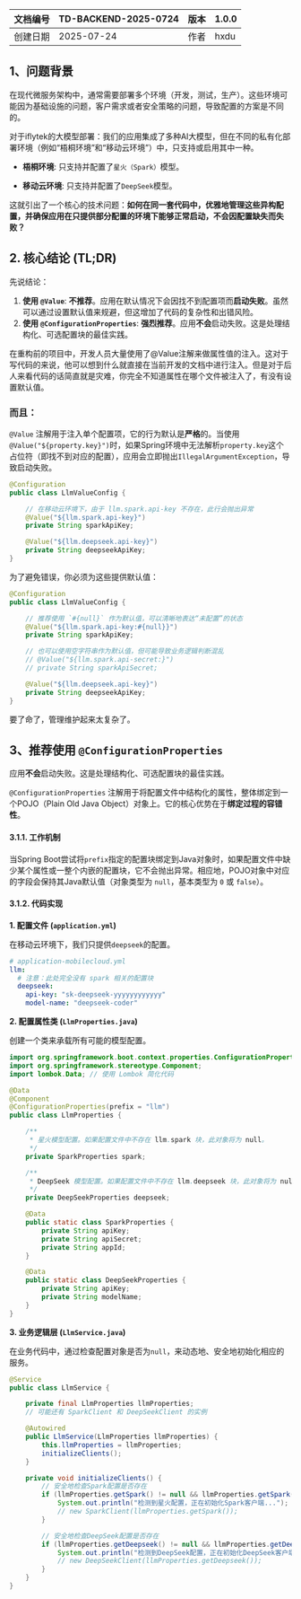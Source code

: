 
| 文档编号 | TD-BACKEND-2025-0724 | 版本  | 1.0.0 |
| ---- | -------------------- | --- | ----- |
| 创建日期 | 2025-07-24           | 作者  | hxdu  |
## 1、问题背景
在现代微服务架构中，通常需要部署多个环境（开发，测试，生产）。这些环境可能因为基础设施的问题，客户需求或者安全策略的问题，导致配置的方案是不同的。

对于iflytek的大模型部署：我们的应用集成了多种AI大模型，但在不同的私有化部署环境（例如“梧桐环境”和“移动云环境”）中，只支持或启用其中一种。

- **梧桐环境**: 只支持并配置了`星火（Spark）`模型。
    
- **移动云环境**: 只支持并配置了`DeepSeek`模型。
    

这就引出了一个核心的技术问题：**如何在同一套代码中，优雅地管理这些异构配置，并确保应用在只提供部分配置的环境下能够正常启动，不会因配置缺失而失败？**
## 2. 核心结论 (TL;DR)

先说结论：

1. **使用 `@Value`**: **不推荐**。应用在默认情况下会因找不到配置项而**启动失败**。虽然可以通过设置默认值来规避，但这增加了代码的复杂性和出错风险。
2. **使用 `@ConfigurationProperties`**: **强烈推荐**。应用**不会**启动失败。这是处理结构化、可选配置块的最佳实践。

在重构前的项目中，开发人员大量使用了@Value注解来做属性值的注入。这对于写代码的来说，他可以想到什么就直接在当前开发的文档中进行注入。但是对于后人来看代码的话简直就是灾难，你完全不知道属性在哪个文件被注入了，有没有设置默认值。

### 而且：
`@Value` 注解用于注入单个配置项，它的行为默认是**严格**的。当使用`@Value("${property.key}")`时，如果Spring环境中无法解析`property.key`这个占位符（即找不到对应的配置），应用会立即抛出`IllegalArgumentException`，导致启动失败。
```java
@Configuration
public class LlmValueConfig {

    // 在移动云环境下，由于 llm.spark.api-key 不存在，此行会抛出异常
    @Value("${llm.spark.api-key}")
    private String sparkApiKey;

    @Value("${llm.deepseek.api-key}")
    private String deepseekApiKey;
}
```
为了避免错误，你必须为这些提供默认值：
```java
@Configuration
public class LlmValueConfig {

    // 推荐使用 `#{null}` 作为默认值，可以清晰地表达“未配置”的状态
    @Value("${llm.spark.api-key:#{null}}")
    private String sparkApiKey;

    // 也可以使用空字符串作为默认值，但可能导致业务逻辑判断混乱
    // @Value("${llm.spark.api-secret:}")
    // private String sparkApiSecret;

    @Value("${llm.deepseek.api-key}")
    private String deepseekApiKey;
}
```
要了命了，管理维护起来太复杂了。
## 3、推荐使用 `@ConfigurationProperties`
应用**不会**启动失败。这是处理结构化、可选配置块的最佳实践。

`@ConfigurationProperties` 注解用于将配置文件中结构化的属性，整体绑定到一个POJO（Plain Old Java Object）对象上。它的核心优势在于**绑定过程的容错性**。

#### 3.1.1. 工作机制

当Spring Boot尝试将`prefix`指定的配置块绑定到Java对象时，如果配置文件中缺少某个属性或一整个内嵌的配置块，它不会抛出异常。相应地，POJO对象中对应的字段会保持其Java默认值（对象类型为 `null`，基本类型为 `0` 或 `false`）。
#### 3.1.2. 代码实现

**1. 配置文件 (`application.yml`)**

在移动云环境下，我们只提供`deepseek`的配置。

```yaml
# application-mobilecloud.yml
llm:
  # 注意：此处完全没有 spark 相关的配置块
  deepseek:
    api-key: "sk-deepseek-yyyyyyyyyyyy"
    model-name: "deepseek-coder"
```

**2. 配置属性类 (`LlmProperties.java`)**

创建一个类来承载所有可能的模型配置。

```java
import org.springframework.boot.context.properties.ConfigurationProperties;
import org.springframework.stereotype.Component;
import lombok.Data; // 使用 Lombok 简化代码

@Data
@Component
@ConfigurationProperties(prefix = "llm")
public class LlmProperties {

    /**
     * 星火模型配置。如果配置文件中不存在 llm.spark 块，此对象将为 null。
     */
    private SparkProperties spark;

    /**
     * DeepSeek 模型配置。如果配置文件中不存在 llm.deepseek 块，此对象将为 null。
     */
    private DeepSeekProperties deepseek;

    @Data
    public static class SparkProperties {
        private String apiKey;
        private String apiSecret;
        private String appId;
    }

    @Data
    public static class DeepSeekProperties {
        private String apiKey;
        private String modelName;
    }
}
```

**3. 业务逻辑层 (`LlmService.java`)**

在业务代码中，通过检查配置对象是否为`null`，来动态地、安全地初始化相应的服务。

```Java
@Service
public class LlmService {

    private final LlmProperties llmProperties;
    // 可能还有 SparkClient 和 DeepSeekClient 的实例

    @Autowired
    public LlmService(LlmProperties llmProperties) {
        this.llmProperties = llmProperties;
        initializeClients();
    }

    private void initializeClients() {
        // 安全地检查Spark配置是否存在
        if (llmProperties.getSpark() != null && llmProperties.getSpark().getApiKey() != null) {
            System.out.println("检测到星火配置，正在初始化Spark客户端...");
            // new SparkClient(llmProperties.getSpark());
        }

        // 安全地检查DeepSeek配置是否存在
        if (llmProperties.getDeepseek() != null && llmProperties.getDeepseek().getApiKey() != null) {
            System.out.println("检测到DeepSeek配置，正在初始化DeepSeek客户端...");
            // new DeepSeekClient(llmProperties.getDeepseek());
        }
    }
}
```